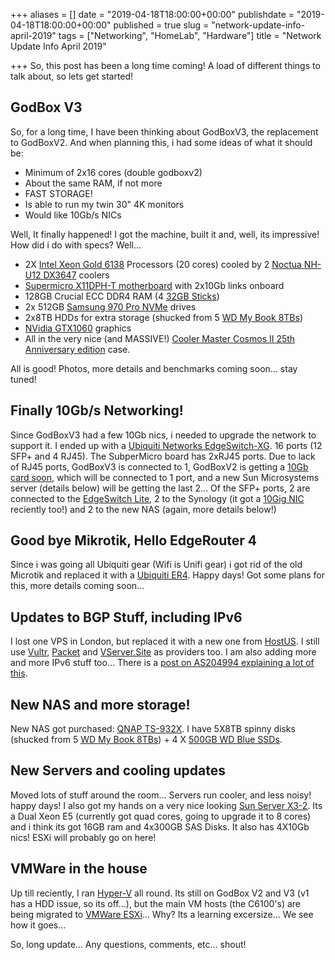 +++
aliases = []
date = "2019-04-18T18:00:00+00:00"
publishdate = "2019-04-18T18:00:00+00:00"
published = true
slug = "network-update-info-april-2019"
tags = ["Networking", "HomeLab", "Hardware"]
title = "Network Update Info April 2019"

+++
So, this post has been a long time coming! A load of different things to talk about, so lets get started!

## GodBox V3

So, for a long time, I have been thinking about GodBoxV3, the replacement to GodBoxV2. And when planning this, i had some ideas of what it should be: 

* Minimum of 2x16 cores (double godboxv2)
* About the same RAM, if not more
* FAST STORAGE!
* Is able to run my twin 30" 4K monitors
* Would like 10Gb/s NICs

Well, It finally happened! I got the machine, built it and, well, its impressive! How did i do with specs? Well...

* 2X [Intel Xeon Gold 6138](https://geni.us/UAgqzO) Processors (20 cores) cooled by 2 [Noctua NH-U12 DX3647](https://geni.us/XRCZ) coolers
* [Supermicro X11DPH-T motherboard](https://geni.us/0B59Jcz) with 2x10Gb links onboard
* 128GB Crucial ECC DDR4 RAM (4 [32GB Sticks](https://geni.us/SM5A))
* 2x 512GB [Samsung 970 Pro NVMe](https://geni.us/VyMiX) drives
* 2x8TB HDDs for extra storage (shucked from 5 [WD My Book 8TBs](https://geni.us/joHV))
* [NVidia GTX1060](https://geni.us/VPGC) graphics
* All in the very nice (and MASSIVE!) [Cooler Master Cosmos II 25th Anniversary edition](https://geni.us/mVKANIN) case.

All is good! Photos, more details and benchmarks coming soon... stay tuned!

## Finally 10Gb/s Networking!

Since GodBoxV3 had a few 10Gb nics, i needed to upgrade the network to support it. I ended up with a [Ubiquiti Networks EdgeSwitch-XG](https://geni.us/FsVA). 16 ports (12 SFP+ and 4 RJ45). The SubperMicro board has 2xRJ45 ports. Due to lack of RJ45 ports, GodBoxV3 is connected to 1, GodBoxV2 is getting a [10Gb card soon](https://geni.us/I0Xqcn), which will be connected to 1 port, and a new Sun Microsystems server (details below) will be getting the last 2... Of the SFP+ ports, 2 are connected to the [EdgeSwitch Lite](https://geni.us/N9HdFtH), 2 to the Synology (it got a [10Gig NIC](https://geni.us/a98pWy) reciently too!) and 2 to the new NAS (again, more details below!)

## Good bye Mikrotik, Hello EdgeRouter 4

Since i was going all Ubiquiti gear (Wifi is Unifi gear) i got rid of the old Microtik and replaced it with a [Ubiquiti ER4](https://geni.us/h5qvyEi). Happy days! Got some plans for this, more details coming soon...

## Updates to BGP Stuff, including IPv6

I lost one VPS in London, but replaced it with a new one from [HostUS](https://my.hostus.us/aff.php?aff=2152). I still use [Vultr](https://www.vultr.com/?ref=6925432), [Packet](https://geni.us/fEXzBRp) and [VServer.Site](https://geni.us/Z8JgBxn) as providers too. I am also adding more and more IPv6 stuff too... There is a [post on AS204994 explaining a lot of this](https://as204994.net/post/quick-overview/). 

## New NAS and more storage!

New NAS got purchased: [QNAP TS-932X](https://geni.us/1BdBXv). I have 5X8TB spinny disks (shucked from 5 [WD My Book 8TBs](https://geni.us/joHV)) + 4 X [500GB WD Blue SSDs](https://geni.us/QuaR6t0). 

## New Servers and cooling updates

Moved lots of stuff around the room... Servers run cooler, and less noisy! happy days! I also got my hands on a very nice looking [Sun Server X3-2](https://geni.us/Ri5Vs). Its a Dual Xeon E5 (currently got quad cores, going to upgrade it to 8 cores) and i think its got 16GB ram and 4x300GB SAS Disks. It also has 4X10Gb nics! ESXi will probably go on here!

## VMWare in the house

Up till reciently, I ran [Hyper-V](https://en.wikipedia.org/wiki/Hyper-V) all round. Its still on GodBox V2 and V3 (v1 has a HDD issue, so its off...), but the main VM hosts (the C6100's) are being migrated to [VMWare ESXi](https://geni.us/tDBSw8z)... Why? Its a learning excersize... We see how it goes...


So, long update... Any questions, comments, etc... shout!